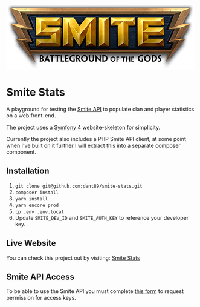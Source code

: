 ![Smite logo](https://github.com/dant89/smite-stats/blob/master/public/images/LOGO_SMITE_2016_Blktagline_Shadow_500x170.png)

Smite Stats
============

A playground for testing the [Smite API](http://api.smitegame.com/smiteapi.svc) to populate clan and player statistics on a web front-end.

The project uses a [Symfony 4](https://symfony.com/doc/current/setup.html) website-skeleton for simplicity.

Currently the project also includes a PHP Smite API client, at some point when I've built on it further I will extract this into a separate composer component.

## Installation

1. `git clone git@github.com:dant89/smite-stats.git`
2. `composer install`
3. `yarn install`
4. `yarn encore prod`
5. `cp .env .env.local`
6. Update `SMITE_DEV_ID` and `SMITE_AUTH_KEY` to reference your developer key.

## Live Website
You can check this project out by visiting: [Smite Stats](https://smitestats.com/)

## Smite API Access

To be able to use the Smite API you must complete [this form](https://fs12.formsite.com/HiRez/form48/secure_index.html) to request permission for access keys.
